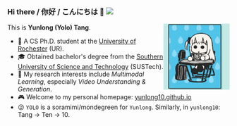 ### Hi there / 你好 / こんにちは :wave: ![](https://komarev.com/ghpvc/?username=yunlong10&style=flat) 

This is **Yunlong (Yolo) Tang**. <img width="150" align="right" src="assets/gifs/bocchi.gif"/>
- :school: A CS Ph.D. student at the [University of Rochester](https://www.rochester.edu/) (UR).
- :mortar_board: Obtained bachelor's degree from the [Southern University of Science and Technology](https://www.sustech.edu.cn/en/) (SUSTech).
- :dart: My research interests include *Multimodal Learning*, especially *Video Understanding & Generation*.
- :video_game: Welcome to my personal homepage: [yunlong10.github.io](https://yunlong10.github.io/)
- :stuck_out_tongue_winking_eye: `YOLO` is a soramimi/mondegreen for `Yunlong`. Similarly, in `yunlong10`: Tang → Ten → 10.
